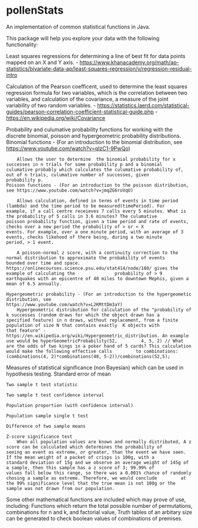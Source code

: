 # pollenStats
An implementation of common statistical functions in Java.

This package will help you explore your data with the following functionality:

Least squares regressions for determining a line of best fit for data points mapped on an X and Y axis. 
    - https://www.khanacademy.org/math/ap-statistics/bivariate-data-ap/least-squares-regression/v/regression-residual-intro
    
Calculation of the Pearson coefficent, used to determine the least squares regression formula for two variables, which is the correlation between two variables, and calculation of the covariance, a measure of the joint variability of two random variables.
    - https://statistics.laerd.com/statistical-guides/pearson-correlation-coefficient-statistical-guide.php
    - https://en.wikipedia.org/wiki/Covariance    

Probability and culumative probability functions for working with the discrete binomial, poisson and hypergeometric probability distributions. 
    Binomial functions - (For an introduction to the binomial distribution, see https://www.youtube.com/watch?v=qIzC1-9PwQo)
        
        Allows the user to determine  the binomial probability for x successes in n trials for some probability p and a binomial                 culumative probably which calculates the culumative probability of, out of n trials, culumative number of successes, given               probability p. 
    Poisson functions - (For an introduction to the poisson distribution, see https://www.youtube.com/watch?v=jmqZG6roVqU)    
        
        Allows calculation, defined in terms of events in time period (lambda) and the time period to be measured(timePeriod). For               example, if a call centre receieves 7 calls every 5 minutes. What is the probability of 5 calls in 3.6 minutes? The culumative           poisson probability function, given a time period and rate of events, checks over a new period the probability of > or < X               events. For example, over a one minute period, with an average of 3 events, checks likehood of there being, during a two minute         period, > 1 event.
        
        A poisson-normal z score, with a continuity correction to the normal distribution to approximate the probability of events               bounded over time and space. https://onlinecourses.science.psu.edu/stat414/node/180/ gives the example of calculating the               probability of > 9 earthquakes with an epicentre of 40 miles to downtown Mephis, given a mean of 6.5 annually.
        
    Hypergeometric probability - (For an introduction to the hypergeometic distribution, see 
    https://www.youtube.com/watch?v=L2KMttDm3aY)     
        Hypergeometric distribution for calculation of the "probability of k successes (random draws for which the object drawn has a           specified feature) in n draws, without replacement, from a finite population of size N that contains exactly  K objects with             that feature" - https://en.wikipedia.org/wiki/Hypergeometric_distribution. An example use would be hyperGeometricProbability(52,         4, 5, 2) // What are the odds of two kings in a poker hand of 5 cards? This calculation would make the following effective calls         to combinations: (combinations(4, 2)*combinations(48, 5-2))/combinations(52,5);
        
Measures of statistical significance (non Bayesian) which can be used in hypothesis testing. 
    Standard error of mean
    
    Two sample t test statistic
    
    Two sample t test confidence interval
    
    Population proportion (with confidence interval)
    
    Population sample single t test
    
    Difference of two sample means
    
    Z-score significance test
        When all population values are known and normally distributed, A z score can be calculated which determines the probability of           seeing an event as extreme, or greater, than the event we have seen. If the mean weight of a packet of crisps is 100g, with a           standard deviation of 15g and we observe an average weight of 145g of a sample, then this sample has a z score of 3; 99.99% of           values fall below this range, so there was a 0.001% chance of randomly chosing a sample as extreme. Therefore, we would conclude         at the 99% significance level that the true mean is not 100g or the sample was not drawn from our population.

Some other mathematical functions are included which may prove of use, including:
    Functions which return the total possible number of permutations, combinations for n and k, and factorial value,
    Truth tables of an arbitary size can be generated to check boolean values of combinations of premises.    


